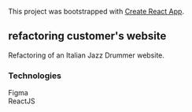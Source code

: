 This project was bootstrapped with [Create React App](https://github.com/facebook/create-react-app).

## refactoring customer's website

Refactoring of an Italian Jazz Drummer website.

### Technologies

Figma<br/>
ReactJS



